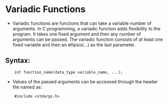 # **Variadic Functions**

- Variadic functions are functions that can take a variable number of arguments. In C programming, a variadic function adds 
flexibility to the program. It takes one fixed argument and then any number of arguments can be passed. The variadic function 
consists of at least one fixed variable and then an ellipsis(…) as the last parameter.

## **Syntax:**

```
	int function_name(data_type variable_name, ...);
```

- Values of the passed arguments can be accessed through the header file named as:

```
	#include <stdargs.h>
```
